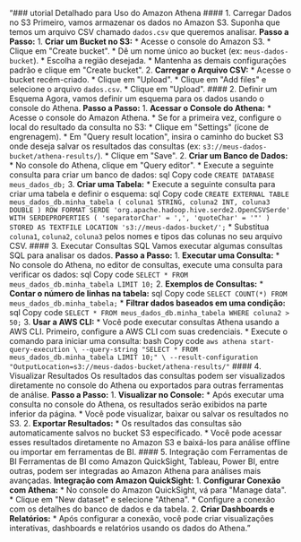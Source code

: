 “### utorial Detalhado para Uso do Amazon Athena #### 1\. Carregar Dados no S3 Primeiro, vamos armazenar os dados no Amazon S3. Suponha que temos um arquivo CSV chamado `dados.csv` que queremos analisar. **Passo a Passo:** 1. **Criar um Bucket no S3:** * Acesse o console do Amazon S3. * Clique em "Create bucket". * Dê um nome único ao bucket (ex: `meus-dados-bucket`). * Escolha a região desejada. * Mantenha as demais configurações padrão e clique em "Create bucket". 2. **Carregar o Arquivo CSV:** * Acesse o bucket recém-criado. * Clique em "Upload". * Clique em "Add files" e selecione o arquivo `dados.csv`. * Clique em "Upload". #### 2\. Definir um Esquema Agora, vamos definir um esquema para os dados usando o console do Athena. **Passo a Passo:** 1. **Acessar o Console do Athena:** * Acesse o console do Amazon Athena. * Se for a primeira vez, configure o local do resultado da consulta no S3: * Clique em "Settings" (ícone de engrenagem). * Em "Query result location", insira o caminho do bucket S3 onde deseja salvar os resultados das consultas (ex: `s3://meus-dados-bucket/athena-results/`). * Clique em "Save". 2. **Criar um Banco de Dados:** * No console do Athena, clique em "Query editor". * Execute a seguinte consulta para criar um banco de dados: sql Copy code `CREATE DATABASE meus_dados_db;` 3. **Criar uma Tabela:** * Execute a seguinte consulta para criar uma tabela e definir o esquema: sql Copy code `CREATE EXTERNAL TABLE meus_dados_db.minha_tabela ( coluna1 STRING, coluna2 INT, coluna3 DOUBLE ) ROW FORMAT SERDE 'org.apache.hadoop.hive.serde2.OpenCSVSerde' WITH SERDEPROPERTIES ( 'separatorChar' = ',', 'quoteChar' = '"' ) STORED AS TEXTFILE LOCATION 's3://meus-dados-bucket/';` * Substitua `coluna1`, `coluna2`, `coluna3` pelos nomes e tipos das colunas no seu arquivo CSV. #### 3\. Executar Consultas SQL Vamos executar algumas consultas SQL para analisar os dados. **Passo a Passo:** 1. **Executar uma Consulta:** * No console do Athena, no editor de consultas, execute uma consulta para verificar os dados: sql Copy code `SELECT * FROM meus_dados_db.minha_tabela LIMIT 10;` 2. **Exemplos de Consultas:** * **Contar o número de linhas na tabela:** sql Copy code `SELECT COUNT(*) FROM meus_dados_db.minha_tabela;` * **Filtrar dados baseados em uma condição:** sql Copy code `SELECT * FROM meus_dados_db.minha_tabela WHERE coluna2 > 50;` 3. **Usar a AWS CLI:** * Você pode executar consultas Athena usando a AWS CLI. Primeiro, configure a AWS CLI com suas credenciais. * Execute o comando para iniciar uma consulta: bash Copy code `aws athena start-query-execution \ --query-string "SELECT * FROM meus_dados_db.minha_tabela LIMIT 10;" \ --result-configuration "OutputLocation=s3://meus-dados-bucket/athena-results/"` #### 4\. Visualizar Resultados Os resultados das consultas podem ser visualizados diretamente no console do Athena ou exportados para outras ferramentas de análise. **Passo a Passo:** 1. **Visualizar no Console:** * Após executar uma consulta no console do Athena, os resultados serão exibidos na parte inferior da página. * Você pode visualizar, baixar ou salvar os resultados no S3. 2. **Exportar Resultados:** * Os resultados das consultas são automaticamente salvos no bucket S3 especificado. * Você pode acessar esses resultados diretamente no Amazon S3 e baixá-los para análise offline ou importar em ferramentas de BI. #### 5\. Integração com Ferramentas de BI Ferramentas de BI como Amazon QuickSight, Tableau, Power BI, entre outras, podem ser integradas ao Amazon Athena para análises mais avançadas. **Integração com Amazon QuickSight:** 1. **Configurar Conexão com Athena:** * No console do Amazon QuickSight, vá para "Manage data". * Clique em "New dataset" e selecione "Athena". * Configure a conexão com os detalhes do banco de dados e da tabela. 2. **Criar Dashboards e Relatórios:** * Após configurar a conexão, você pode criar visualizações interativas, dashboards e relatórios usando os dados do Athena.”




